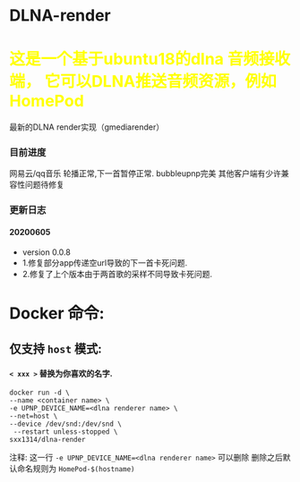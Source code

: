 # DLNA-render

<h1><font color=Yellow> 这是一个基于ubuntu18的dlna 音频接收端，
它可以DLNA推送音频资源，例如HomePod </font><br></h1>

最新的DLNA render实现（gmediarender）

### 目前进度 
网易云/qq音乐 轮播正常,下一首暂停正常.
bubbleupnp完美 
其他客户端有少许兼容性问题待修复

### 更新日志
#### 20200605
- version 0.0.8 
- 1.修复部分app传递空url导致的下一首卡死问题. 
- 2.修复了上个版本由于两首歌的采样不同导致卡死问题.


# Docker 命令:
## 仅支持 `host` 模式:
#### `< xxx >` 替换为你喜欢的名字.
```
docker run -d \
--name <container name> \
-e UPNP_DEVICE_NAME=<dlna renderer name> \
--net=host \
--device /dev/snd:/dev/snd \
 --restart unless-stopped \
sxx1314/dlna-render
```
注释:
  这一行 `-e UPNP_DEVICE_NAME=<dlna renderer name>`  可以删除 
  删除之后默认命名规则为 `HomePod-$(hostname)` 